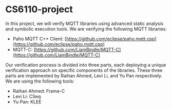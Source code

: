 # CS6110-project
In this project, we will verify MQTT libraries using advanced static analysis and symbolic execution tools. We are verifying the following MQTT libraries:

- Paho MQTT C++ Client: [https://github.com/eclipse/paho.mqtt.cpp](https://github.com/eclipse/paho.mqtt.cpp)
- MQTT-C: [https://github.com/LiamBindle/MQTT-C](https://github.com/LiamBindle/MQTT-C)

Our verification process is divided into three parts, each deploying a unique verification approach on specific components of the libraries. These three parts are implemented by Raihan Ahmed, Levi Li, and Yu Pan respectively. We are using the following tools:

- Raihan Ahmed: Frama-C
- Levi Li: CSeq
- Yu Pan: KLEE


